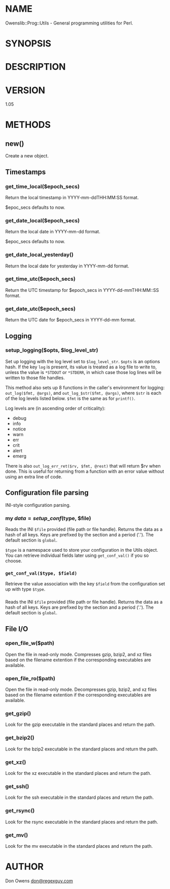 # NAME

Owenslib::Prog::Utils - General programming utilities for Perl.

# SYNOPSIS

# DESCRIPTION

# VERSION

1.05

# METHODS

## new()

Create a new object.

## Timestamps

### get\_time\_local($epoch\_secs)

Return the local timestamp in YYYY-mm-ddTHH:MM:SS format.

$epoc\_secs defaults to now.

### get\_date\_local($epoch\_secs)

Return the local date in YYYY-mm-dd format.

$epoc\_secs defaults to now.

### get\_date\_local\_yesterday()

Return the local date for yesterday in YYYY-mm-dd format.

### get\_time\_utc($epoch\_secs)

Return the UTC timestamp for $epoch\_secs in YYYY-dd-mmTHH:MM::SS format.

### get\_date\_utc($epoch\_secs)

Return the UTC date for $epoch\_secs in YYYY-dd-mm format.

## Logging

### setup\_logging($opts, $log\_level\_str)

Set up logging with the log level set to
`$log_level_str`. `$opts` is an options hash. If the key `log`
is present, its value is treated as a log file to write to,
unless the value is `*STDOUT` or `*STDERR`, in which case those
log lines will be written to those file handles.

This method also sets up 8 functions in the caller's environment
for logging:  `out_log($fmt, @args)`, and
`out_log_$str($fmt, @args)`, where `$str` is each of the log levels listed
below. `$fmt` is the same as for `printf()`.

Log levels are (in ascending order of criticality):

- debug
- info
- notice
- warn
- err
- crit
- alert
- emerg

There is also `out_log_err_ret($rv, $fmt, @rest)` that will
return $rv when done. This is useful for returning from a
function with an error value without using an extra line of code.

## Configuration file parsing

INI-style configuration parsing.

### my $data = setup\_conf($type, $file)

Reads the INI `$file` provided (file path or file handle). Returns the
data as a hash of all keys. Keys are prefixed by the section and a period ('.').
The default section is `global`.

`$type` is a namespace used to store your configuration in the Utils object.
You can retrieve individual fields later using `get_conf_val()` if you
so choose.

### `get_conf_val($type, $field)`

Retrieve the value association with the key `$field` from the configuration
set up with type `$type`.

### 

Reads the INI `$file` provided (file path or file handle). Returns the
data as a hash of all keys. Keys are prefixed by the section and a period ('.').
The default section is `global`.

## File I/O

### open\_file\_w($path)

Open the file in read-only mode. Compresses gzip, bzip2, and xz
files based on the filename extention if the corresponding
executables are available.

### open\_file\_ro($path)

Open the file in read-only mode. Decompresses gzip, bzip2, and xz
files based on the filename extention if the corresponding
executables are available.

### get\_gzip()

Look for the gzip executable in the standard places and return the path.

### get\_bzip2()

Look for the bzip2 executable in the standard places and return the path.

### get\_xz()

Look for the xz executable in the standard places and return the path.

### get\_ssh()

Look for the ssh executable in the standard places and return the path.

### get\_rsync()

Look for the rsync executable in the standard places and return the path.

### get\_mv()

Look for the mv executable in the standard places and return the path.

# AUTHOR

Don Owens <don@regexguy.com>
